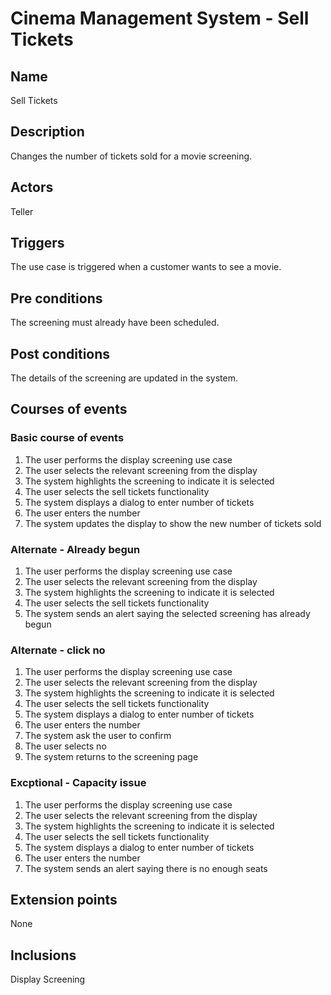 # Cinema Management System - Sell Tickets

## Name
Sell Tickets

## Description
Changes the number of tickets sold for a movie screening.

## Actors
Teller

## Triggers
The use case is triggered when a customer wants to see a movie.

## Pre conditions
The screening must already have been scheduled.

## Post conditions
The details of the screening are updated in the system.

## Courses of events

### Basic course of events
1. The user performs the display screening use case
2. The user selects the relevant screening from the display
3. The system highlights the screening to indicate it is selected
4. The user selects the sell tickets functionality
5. The system displays a dialog to enter number of tickets
6. The user enters the number
7. The system updates the display to show the new number of tickets sold

### Alternate - Already begun

1. The user performs the display screening use case
2. The user selects the relevant screening from the display
3. The system highlights the screening to indicate it is selected
4. The user selects the sell tickets functionality
5. The system sends an alert saying the selected screening has already begun

### Alternate - click no

1. The user performs the display screening use case
2. The user selects the relevant screening from the display
3. The system highlights the screening to indicate it is selected
4. The user selects the sell tickets functionality
5. The system displays a dialog to enter number of tickets
6. The user enters the number
7. The system ask the user to confirm
8. The user selects no
9. The system returns to the screening page


### Excptional - Capacity issue

1. The user performs the display screening use case
2. The user selects the relevant screening from the display
3. The system highlights the screening to indicate it is selected
4. The user selects the sell tickets functionality
5. The system displays a dialog to enter number of tickets
6. The user enters the number
7. The system sends an alert saying there is no enough seats

## Extension points
None

## Inclusions
Display Screening